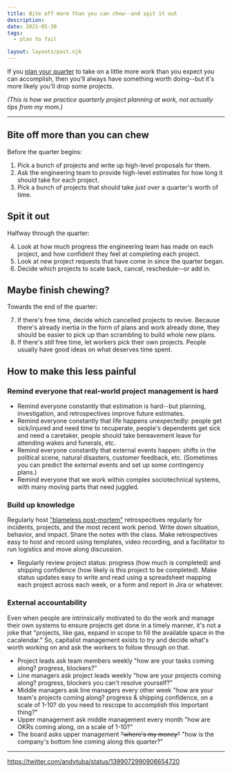 ```yaml
---
title: Bite off more than you can chew--and spit it out
description: 
date: 2021-05-30
tags:
  - plan to fail

layout: layouts/post.njk
---
```


If you [plan your quarter](./why-bother-with-quarterly-planning) to take on a little more work than you expect you can accomplish, then you'll always have something worth doing--but it's more likely you'll drop some projects. 

_(This is how we practice quarterly project planning at work, not actually tips from my mom.)_


---

## Bite off more than you can chew

Before the quarter begins:

1. Pick a bunch of projects and write up high-level proposals for them.
2. Ask the engineering team to provide high-level estimates for how long it should take for each project.
3. Pick a bunch of projects that should take *just over* a quarter's worth of time.

## Spit it out

Halfway through the quarter:

4. Look at how much progress the engineering team has made on each project, and how confident they feel at completing each project.
5. Look at new project requests that have come in since the quarter began.
6. Decide which projects to scale back, cancel, reschedule--or add in.

## Maybe finish chewing?

Towards the end of the quarter:

7. If there's free time, decide which cancelled projects to revive. Because there's already inertia in the form of plans and work already done, they should be easier to pick up than scrambling to build whole new plans.
8. If there's _still_ free time, let workers pick their own projects. People usually have good ideas on what deserves time spent.

## How to make this less painful

### Remind everyone that real-world project management is hard

* Remind everyone constantly that estimation is hard--but planning, investigation, and retrospectives improve future estimates.
* Remind everyone constantly that life happens unexpectedly: people get sick/injured and need time to recuperate, people's dependents get sick and need a caretaker, people should take bereavement leave for attending wakes and funerals, etc.
* Remind everyone constantly that external events happen: shifts in the political scene, natural disasters, customer feedback, etc.  (Sometimes you can predict the external events and set up some contingency plans.)
* Remind everyone that we work within complex sociotechnical systems, with many moving parts that need juggled.

### Build up knowledge

 Regularly host ["blameless post-mortem"](https://codeascraft.com/2012/05/22/blameless-postmortems/) retrospectives regularly for incidents, projects, and the most recent work period. Write down situation, behavior, and impact. Share the notes with the class. Make retrospectives easy to host and record using templates, video recording, and a facilitator to run logistics and move along discussion.
* Regularly review project status: progress (how much is completed) and shipping confidence (how likely is this project to be completed). Make status updates easy to write and read using a spreadsheet mapping each project across each week, or a form and report in Jira or whatever.

### External accountability

Even when people are intrinsically motivated to do the work and manage their own systems to ensure projects get done in a timely manner, it's not a joke that "projects, like gas, expand in scope to fill the available space in the cacalendar." So, capitalist management exists to try and decide what's worth working on and ask the workers to follow through on that.

* Project leads ask team members weekly "how are your tasks coming along? progress, blockers?"
* Line managers ask project leads weekly "how are your projects coming along? progress, blockers you can't resolve yourself?"
* Middle managers ask line managers every other week "how are your team's projects coming along? progress & shipping confidence, on a scale of 1-10? do you need to rescope to accomplish this important thing?"
* Upper management ask middle management every month "how are OKRs coming along, on a scale of 1-10?"
* The board asks upper management ~~"where's my money"~~ "how is the company's bottom line coming along this quarter?"

---

https://twitter.com/andytuba/status/1399072990906654720
